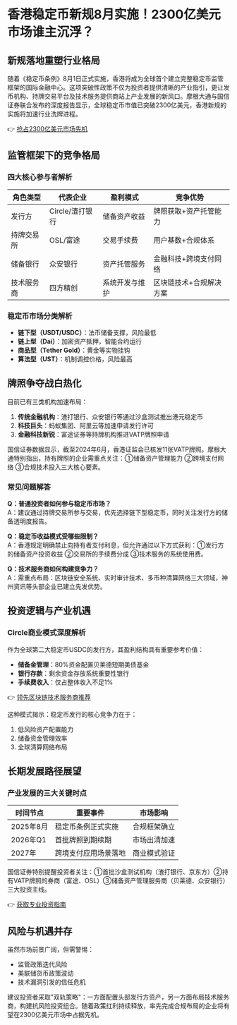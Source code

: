 # 香港稳定币新规8月实施！2300亿美元市场谁主沉浮？

## 新规落地重塑行业格局

随着《稳定币条例》8月1日正式实施，香港将成为全球首个建立完整稳定币监管框架的国际金融中心。这项突破性政策不仅为投资者提供清晰的产业指引，更让发币机构、持牌交易平台及技术服务提供商站上产业发展的新风口。摩根大通与国信证券联合发布的深度报告显示，全球稳定币市值已突破2300亿美元，香港新规的实施将加速行业洗牌进程。

👉 [抢占2300亿美元市场先机](https://bit.ly/okx_welcome)

## 监管框架下的竞争格局

### 四大核心参与者解析
| 角色类型       | 代表企业          | 盈利模式                  | 竞争优势                |
|----------------|-------------------|---------------------------|-------------------------|
| 发行方         | Circle/渣打银行   | 储备资产收益              | 牌照获取+资产托管能力   |
| 持牌交易所     | OSL/富途          | 交易手续费                | 用户基数+合规体系       |
| 储备银行       | 众安银行          | 资产托管服务              | 金融科技+跨境支付网络   |
| 技术服务商     | 四方精创          | 系统开发与维护            | 区块链技术+合规解决方案 |

### 稳定币市场分类解析
- **链下型（USDT/USDC）**：法币储备支撑，风险最低
- **链上型（Dai）**：加密资产抵押，智能合约运行
- **商品型（Tether Gold）**：黄金等实物挂钩
- **算法型（UST）**：机制调控价格，风险最高

## 牌照争夺战白热化

目前已有三类机构加速布局：
1. **传统金融机构**：渣打银行、众安银行等通过沙盒测试推出港元稳定币
2. **科技巨头**：蚂蚁集团、阿里云等加速申请发行许可
3. **金融科技新锐**：富途证券等持牌机构推进VATP牌照申请

国信证券数据显示，截至2024年6月，香港证监会已核发11张VATP牌照。摩根大通特别指出，持有牌照的企业需重点关注：①储备资产管理能力 ②跨境支付网络 ③合规技术投入三大核心要素。

### 常见问题解答
**Q：普通投资者如何参与稳定币市场？**  
A：建议通过持牌交易所参与交易，优先选择链下型稳定币，同时关注发行方的储备透明度报告。

**Q：稳定币收益模式受哪些限制？**  
A：香港规定明确禁止向持有者支付利息，但允许通过以下方式获利：①发行方的储备资产投资收益 ②交易所的手续费分成 ③技术服务的系统使用费。

**Q：技术服务商如何构建竞争力？**  
A：需重点布局：区块链安全系统、实时审计技术、多币种清算网络三大领域，神州资讯等头部企业已建立先发优势。

## 投资逻辑与产业机遇

### Circle商业模式深度解析
作为全球第二大稳定币USDC的发行方，其盈利结构具有重要参考价值：
- **储备金管理**：80%资金配置贝莱德短期美债基金
- **银行存款**：剩余资金存放系统重要性银行
- **手续费收入**：仅占整体收入不足1%

👉 [领先区块链技术服务商推荐](https://bit.ly/okx_welcome)

这种模式揭示：稳定币发行的核心竞争力在于：
1. 低风险资产配置能力
2. 储备资金管理效率
3. 全球清算网络布局

## 长期发展路径展望

### 产业发展的三大关键时点
| 时间节点     | 重要事件                 | 市场影响                |
|--------------|--------------------------|-------------------------|
| 2025年8月    | 稳定币条例正式实施       | 合规框架确立            |
| 2026年Q1     | 首批牌照到期续期         | 市场出清加速            |
| 2027年       | 跨境支付应用场景落地     | 商业模式验证            |

国信证券特别提醒投资者关注：①首批沙盒测试机构（渣打银行、京东方）②持有VATP牌照的券商（富途、OSL）③储备资产管理服务商（贝莱德、众安银行）三大投资主线。

👉 [获取专业投资指南](https://bit.ly/okx_welcome)

## 风险与机遇并存

虽然市场前景广阔，但需警惕：
- 监管政策迭代风险
- 美联储货币政策波动
- 技术漏洞引发的信任危机

建议投资者采取"双轨策略"：一方面配置头部发行方资产，另一方面布局技术服务商，构建抗风险投资组合。随着政策红利持续释放，率先完成合规布局的企业将有望在2300亿美元市场中占据先机。